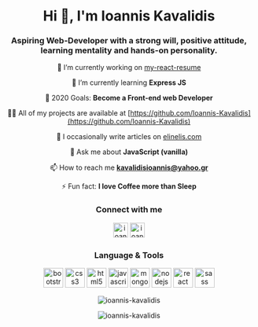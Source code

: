 <h1 align="center">Hi 👋, I'm Ioannis Kavalidis</h1>
<h3 align="center">Aspiring Web-Developer with a strong will, positive attitude, learning mentality and hands-on personality.</h3>
<span align="center">

🔭 I’m currently working on [my-react-resume](https://ioannis-kavalidis.github.io/my-react-resume/)

🌱 I’m currently learning **Express JS**

🥅 2020 Goals: **Become a Front-end web Developer**

👨‍💻 All of my projects are available at [https://github.com/Ioannis-Kavalidis](https://github.com/Ioannis-Kavalidis)

📝 I occasionally write articles on [elinelis.com](elinelis.com)

💬 Ask me about **JavaScript (vanilla)**

📫 How to reach me **kavalidisioannis@yahoo.gr**

⚡ Fun fact: **I love Coffee more than Sleep**

</span>

<h3 align="center"> Connect with me </h3>

<p align="center"> 
<a href="https://twitter.com/ioaniskavalidis" target="blank"><img src="https://cdn.jsdelivr.net/npm/simple-icons@3.0.1/icons/twitter.svg" alt="ioaniskavalidis" height="30" width="30" /></a>
<a href="https://linkedin.com/in/ioanniskavalidis" target="blank"><img src="https://cdn.jsdelivr.net/npm/simple-icons@3.0.1/icons/linkedin.svg" alt="ioanniskavalidis" height="30" width="30" /></a>
</p>

<h3 align="center">Language & Tools</h3>

<p align="center"><img src="https://devicons.github.io/devicon/devicon.git/icons/bootstrap/bootstrap-plain.svg" alt="bootstrap" width="40" height="40"/> <img src="https://devicons.github.io/devicon/devicon.git/icons/css3/css3-original-wordmark.svg" alt="css3" width="40" height="40"/> <img src="https://devicons.github.io/devicon/devicon.git/icons/html5/html5-original-wordmark.svg" alt="html5" width="40" height="40"/> <img src="https://devicons.github.io/devicon/devicon.git/icons/javascript/javascript-original.svg" alt="javascript" width="40" height="40"/> <img src="https://devicons.github.io/devicon/devicon.git/icons/mongodb/mongodb-original-wordmark.svg" alt="mongodb" width="40" height="40"/> <img src="https://devicons.github.io/devicon/devicon.git/icons/nodejs/nodejs-original-wordmark.svg" alt="nodejs" width="40" height="40"/> <img src="https://devicons.github.io/devicon/devicon.git/icons/react/react-original-wordmark.svg" alt="react" width="40" height="40"/> <img src="https://devicons.github.io/devicon/devicon.git/icons/sass/sass-original.svg" alt="sass" width="40" height="40"/></p>

<p align="center"><img src="https://github-readme-stats.vercel.app/api/top-langs/?username=ioannis-kavalidis&layout=compact&hide=html" alt="ioannis-kavalidis" /></p>

<p align="center"><img src="https://github-readme-stats.vercel.app/api?username=ioannis-kavalidis&show_icons=true" alt="ioannis-kavalidis" /></
